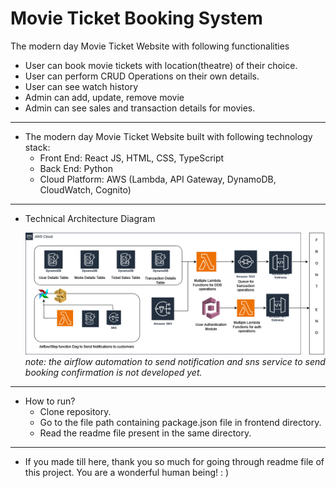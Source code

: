 # Movie Ticket Booking System
The modern day Movie Ticket Website with following functionalities
  - User can book movie tickets with location(theatre) of their choice.
  - User can perform CRUD Operations on their own details.
  - User can see watch history
  - Admin can add, update, remove movie
  - Admin can see sales and transaction details for movies.
***    
* The modern day Movie Ticket Website built with following technology stack:
  - Front End: React JS, HTML, CSS, TypeScript
  - Back End: Python
  - Cloud Platform: AWS (Lambda, API Gateway, DynamoDB, CloudWatch, Cognito)
***
* Technical Architecture Diagram
  
  ![Alt text](https://github.com/hrushi-adya/movie-ticket-booking-system/blob/main/movie-ticket-booking-system.drawio.png)
  *note: the airflow automation to send notification and sns service to send booking confirmation is not developed yet.*
***
* How to run?
  - Clone repository. 
  - Go to the file path containing package.json file in frontend directory.
  - Read the readme file present in the same directory.
 ***
 * If you made till here, thank you so much for going through readme file of this project. You are a wonderful human being! : )
